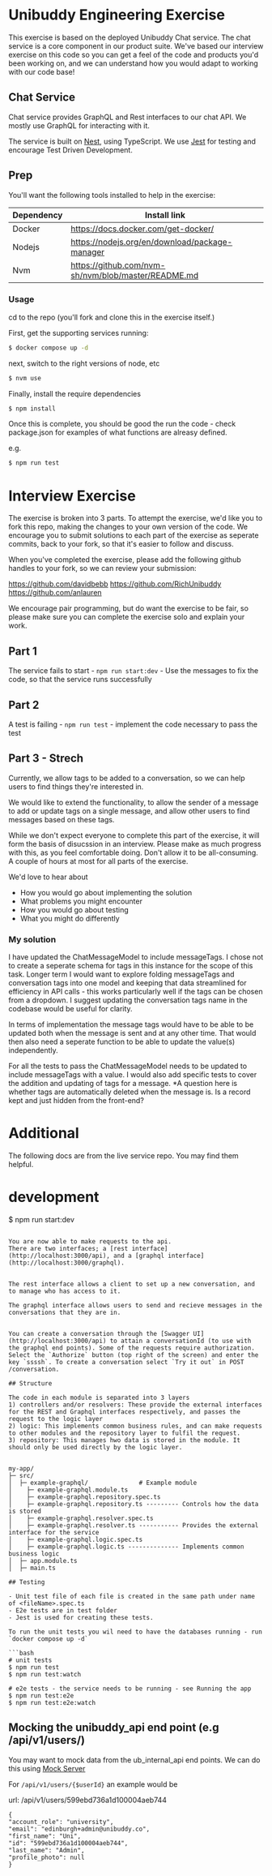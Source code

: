 # Unibuddy Engineering Exercise

This exercise is based on the deployed Unibuddy Chat service. The chat service is a core component in our product suite. 
We've based our interview exercise on this code so you can get a feel of the code and products you'd been working on, and we can understand how you would adapt to working with our code base! 


## Chat Service

Chat service provides GraphQL and Rest interfaces to our chat API. We mostly use GraphQL for interacting with it. 

The service is built on [Nest](https://github.com/nestjs/nest), using TypeScript.
We use [Jest](https://jestjs.io/docs/getting-started) for testing and encourage Test Driven Development. 


## Prep
You'll want the following tools installed to help in the exercise:

| Dependency  | Install link |
|------|-----|
|Docker | https://docs.docker.com/get-docker/ |
|Nodejs | https://nodejs.org/en/download/package-manager|
|Nvm | https://github.com/nvm-sh/nvm/blob/master/README.md |

### Usage

cd to the repo (you'll fork and clone this in the exercise itself.)

First, get the supporting services running:

```bash
$ docker compose up -d
```

next, switch to the right versions of node, etc

```bash
$ nvm use
```

Finally, install the require dependencies

```bash
$ npm install
```

Once this is complete, you should be good the run the code - check package.json for examples of what functions are alreasy defined. 

e.g.

```bash
$ npm run test
```

# Interview Exercise

The exercise is broken into 3 parts. To attempt the exercise, we'd like you to fork this repo, making the changes to your own version of the code. 
We encourage you to submit solutions to each part of the exercise as seperate commits, back to your fork, so that it's easier to follow and discuss. 

When you've completed the exercise, please add the following github handles to your fork, so we can review your submission:

https://github.com/davidbebb
https://github.com/RichUnibuddy
https://github.com/anlauren

We encourage pair programming, but do want the exercise to be fair, so please make sure you can complete the exercise solo and explain your work. 

## Part 1

The service fails to start - ```npm run start:dev``` -  Use the messages to fix the code, so that the service runs successfully

## Part 2

A test is failing - ```npm run test``` - implement the code necessary to pass the test

## Part 3 - Strech

Currently, we allow tags to be added to a conversation, so we can help users to find things they're interested in.

We would like to extend the functionality, to allow the sender of a message to add or update tags on a single message, and allow other users to find messages based on these tags.

While we don't expect everyone to complete this part of the exercise, it will form the basis of disucssion in an interview. Please make as much progress with this, as you feel comfortable doing. Don't allow it to be all-consuming. A couple of hours at most for all parts of the exercise. 

We'd love to hear about
* How you would go about implementing the solution
* What problems you might encounter
* How you would go about testing
* What you might do differently

### My solution 

I have updated the ChatMessageModel to include messageTags. I chose not to create a seperate schema for tags in this instance for the scope of this task. Longer term I would want to explore folding messageTags and conversation tags into one model and keeping that data streamlined for efficiency in API calls - this works particularly well if the tags can be chosen from a dropdown. I suggest updating the conversation tags name in the codebase would be useful for clarity. 

In terms of implementation the message tags would have to be able to be updated both when the message is sent and at any other time. That would then also need a seperate function to be able to update the value(s) independently. 

For all the tests to pass the ChatMessageModel needs to be updated to include messageTags with a value. I would also add specific tests to cover the addition and updating of tags for a message. 
*A question here is whether tags are automatically deleted when the message is. Is a record kept and just hidden from the front-end? 


# Additional
The following docs are from the live service repo. You may find them helpful. 


# development
$ npm run start:dev
```

You are now able to make requests to the api.
There are two interfaces; a [rest interface](http://localhost:3000/api), and a [graphql interface](http://localhost:3000/graphql).


The rest interface allows a client to set up a new conversation, and to manage who has access to it.

The graphql interface allows users to send and recieve messages in the conversations that they are in.


You can create a conversation through the [Swagger UI](http://localhost:3000/api) to attain a conversationId (to use with the graphql end points). Some of the requests require authorization. Select the `Authorize` button (top right of the screen) and enter the key `ssssh`. To create a conversation select `Try it out` in POST /conversation.

## Structure

The code in each module is separated into 3 layers
1) controllers and/or resolvers: These provide the external interfaces for the REST and Graphql interfaces respectively, and passes the request to the logic layer
2) logic: This implements common business rules, and can make requests to other modules and the repository layer to fulfil the request.
3) repository: This manages hwo data is stored in the module. It should only be used directly by the logic layer.


my-app/
├─ src/                             
│  ├─ example-graphql/              # Example module
│    ├─ example-graphql.module.ts
│    ├─ example-graphql.repository.spec.ts
│    ├─ example-graphql.repository.ts --------- Controls how the data is stored
│    ├─ example-graphql.resolver.spec.ts
│    ├─ example-graphql.resolver.ts ----------- Provides the external interface for the service
│    ├─ example-graphql.logic.spec.ts
│    ├─ example-graphql.logic.ts -------------- Implements common business logic
│  ├─ app.module.ts
│  ├─ main.ts

## Testing

- Unit test file of each file is created in the same path under name of <fileName>.spec.ts
- E2e tests are in test folder
- Jest is used for creating these tests.

To run the unit tests you wil need to have the databases running - run `docker compose up -d`

```bash
# unit tests
$ npm run test
$ npm run test:watch

# e2e tests - the service needs to be running - see Running the app
$ npm run test:e2e
$ npm run test:e2e:watch

```


## Mocking the unibuddy_api end point (e.g /api/v1/users/)

You may want to mock data from the ub_internal_api end points. We can do this using [Mock Server](https://www.mock-server.com/)


For `/api/v1/users/{$userId}` an example would be 

url: /api/v1/users/599ebd736a1d100004aeb744

```
{
"account_role": "university",
"email": "edinburgh+admin@unibuddy.co",
"first_name": "Uni",
"id": "599ebd736a1d100004aeb744",
"last_name": "Admin",
"profile_photo": null
}
```
